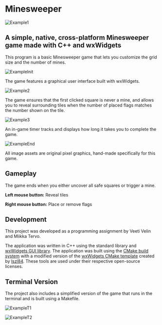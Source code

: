 # Minesweeper

![Example1](./screenshots/gameExample1.png)

## A simple, native, cross-platform Minesweeper game made with C++ and wxWidgets

This program is a basic Minesweeper game that lets you customize the grid size and the number of mines.

![ExampleInit](./screenshots/initExample.png)

The game features a graphical user interface built with wxWidgets.

![Example2](./screenshots/gameExample2.png)

The game ensures that the first clicked square is never a mine, and allows you to reveal surrounding tiles when the number of placed flags matches the number shown on the tile.

![Example3](./screenshots/gameExample3.png)

An in-game timer tracks and displays how long it takes you to complete the game.

![ExampleEnd](./screenshots/endExample.png)

All image assets are original pixel graphics, hand-made specifically for this game.

## Gameplay

The game ends when you either uncover all safe squares or trigger a mine.

**Left mouse button:** Reveal tiles

**Right mouse button:** Place or remove flags


## Development
This project was developed as a programming assignment by Veeti Velin and Miikka Tervo.

The application was written in C++ using the standard library and [wxWidgets GUI library](https://wxwidgets.org/). The application was built using the [CMake build system](https://cmake.org/) with 
a modified version of the [wxWidgets CMake template](https://github.com/lszl84/wx_cmake_fetchcontent_template) created by [lszl84](https://github.com/lszl84). These tools are used under their respective 
open-source licenses.

## Terminal Version

The project also includes a simplified version of the game that runs in the terminal and is built using a Makefile.

![ExampleT1](./screenshots/terminalExample1.png)

![ExampleT2](./screenshots/terminalExample2.png)
